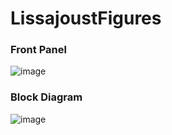 # LissajoustFigures

### Front Panel ###

![image](https://user-images.githubusercontent.com/8797785/36638284-292bc9d0-19ae-11e8-8b4b-ff9e88b99bf9.png)

### Block Diagram ###

![image](https://user-images.githubusercontent.com/8797785/36638293-650473f8-19ae-11e8-84f7-1458af409d35.png)